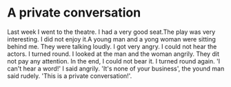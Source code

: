 # A private conversation

Last week I went to the theatre. I had a very good seat.The play was very interesting. I did not enjoy it.A young man and a yong woman were sitting behind me. They were talking loudly. I got very angry. I could not hear the actors. I turned round. I looked at the man and the woman angrily. They dit not pay any attention. In the end, I could not bear it. I turned round again. 'I can't hear a word!' I said angrily. 'It's none of your business', the yound man said rudely. 'This is a private conversation!'.
